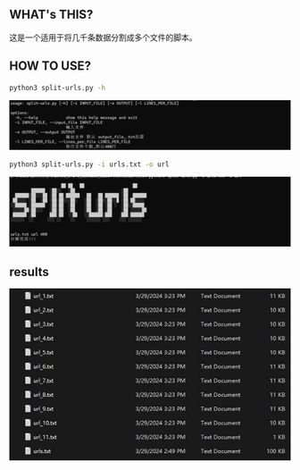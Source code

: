 ## WHAT's THIS?

这是一个适用于将几千条数据分割成多个文件的脚本。

## HOW TO USE?

```bash
python3 split-urls.py -h
```



![](./images/1.jpg)


```bash
python3 split-urls.py -i urls.txt -o url
```

![](./images/2.jpg)

## results

![](./images/results.jpg)

